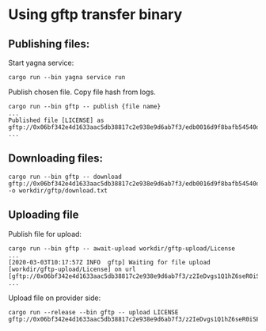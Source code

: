 # Using gftp transfer binary

## Publishing files:

Start yagna service:
```
cargo run --bin yagna service run
```

Publish chosen file. Copy file hash from logs.
```
cargo run --bin gftp -- publish {file name}
...
Published file [LICENSE] as gftp://0x06bf342e4d1633aac5db38817c2e938e9d6ab7f3/edb0016d9f8bafb54540da34f05a8d510de8114488f23916276bdead05509a53.
...
```

## Downloading files:

```
cargo run --bin gftp -- download gftp://0x06bf342e4d1633aac5db38817c2e938e9d6ab7f3/edb0016d9f8bafb54540da34f05a8d510de8114488f23916276bdead05509a53 -o workdir/gftp/download.txt
```

## Uploading file

Publish file for upload:

```
cargo run --bin gftp -- await-upload workdir/gftp-upload/License
...
[2020-03-03T10:17:57Z INFO  gftp] Waiting for file upload [workdir/gftp-upload/License] on url [gftp://0x06bf342e4d1633aac5db38817c2e938e9d6ab7f3/z2IeDvgs1Q1hZ6seR0iSEsKW8kxdxQCK0eoz6DsYVznqJIl5K18NqwJPdLgesY9yR].
...
```

Upload file on provider side:
```
cargo run --release --bin gftp -- upload LICENSE gftp://0x06bf342e4d1633aac5db38817c2e938e9d6ab7f3/z2IeDvgs1Q1hZ6seR0iSEsKW8kxdxQCK0eoz6DsYVznqJIl5K18NqwJPdLgesY9yR
```

